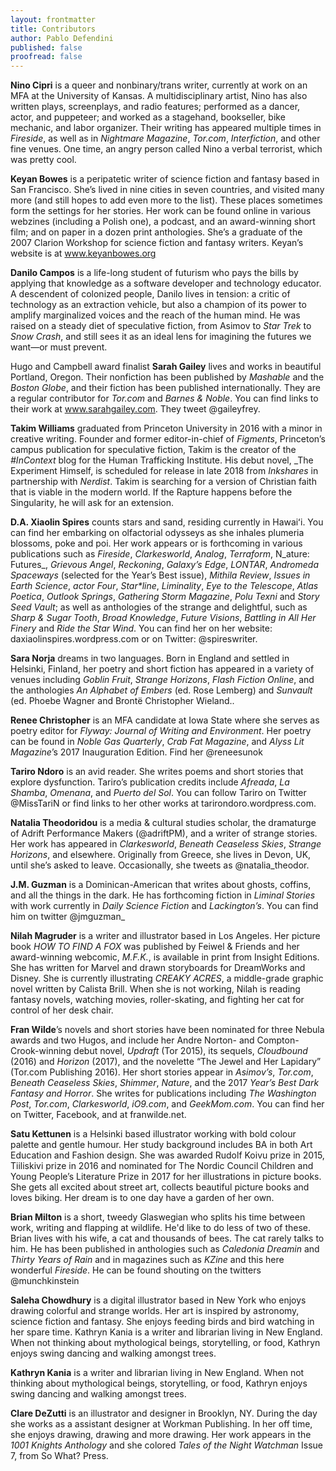```yaml
---
layout: frontmatter
title: Contributors
author: Pablo Defendini
published: false    
proofread: false
---
```


**Nino Cipri** is a queer and nonbinary/trans writer, currently at work on an MFA at the University of Kansas. A multidisciplinary artist, Nino has also written plays, screenplays, and radio features; performed as a dancer, actor, and puppeteer; and worked as a stagehand, bookseller, bike mechanic, and labor organizer. Their writing has appeared multiple times in _Fireside_, as well as in _Nightmare Magazine_, _Tor.com_, _Interfiction_, and other fine venues.
One time, an angry person called Nino a verbal terrorist, which was pretty cool.

**Keyan Bowes** is a peripatetic writer of science fiction and fantasy based in San Francisco.  She’s lived in nine cities in seven countries, and visited many more (and still hopes to add even more to the list). These places sometimes form the settings for her stories. Her work can be found online in various webzines (including a Polish one), a podcast, and an award-winning short film; and on paper in a dozen print anthologies. She’s a graduate of the 2007 Clarion Workshop for science fiction and fantasy writers. Keyan’s website is at www.keyanbowes.org

**Danilo Campos** is a life-long student of futurism who pays the bills by applying that knowledge as a software developer and technology educator. A descendent of colonized people, Danilo lives in tension: a critic of technology as an extraction vehicle, but also a champion of its power to amplify marginalized voices and the reach of the human mind. He was raised on a steady diet of speculative fiction, from Asimov to _Star Trek_ to _Snow Crash_, and still sees it as an ideal lens for imagining the futures we want—or must prevent.

Hugo and Campbell award finalist **Sarah Gailey** lives and works in beautiful Portland, Oregon. Their nonfiction has been published by _Mashable_ and the _Boston Globe_, and their fiction has been published internationally. They are a regular contributor for _Tor.com_ and _Barnes & Noble_. You can find links to their work at www.sarahgailey.com. They tweet @gaileyfrey.

**Takim Williams** graduated from Princeton University in 2016 with a minor in creative writing. Founder and former editor-in-chief of _Figments_, Princeton’s campus publication for speculative fiction, Takim is the creator of the _#InContext_ blog for the Human Trafficking Institute. His debut novel, _The Experiment Himself, is scheduled for release in late 2018 from _Inkshares_ in partnership with _Nerdist_. Takim is searching for a version of Christian faith that is viable in the modern world. If the Rapture happens before the Singularity, he will ask for an extension.

**D.A. Xiaolin Spires** counts stars and sand, residing currently in Hawaiʻi. You can find her embarking on olfactorial odysseys as she inhales plumeria blossoms, poke and poi.
Her work appears or is forthcoming in various publications such as _Fireside_, _Clarkesworld_, _Analog_, _Terraform_, N_ature: Futures_, _Grievous Angel_, _Reckoning_, _Galaxy’s Edge_, _LONTAR_, _Andromeda Spaceways_ (selected for the Year’s Best issue), _Mithila Review_, _Issues in Earth Science_, _actor Four_, _Star*line_, _Liminality_, _Eye to the Telescope_, _Atlas Poetica_, _Outlook Springs_, _Gathering Storm Magazine_, _Polu Texni_ and _Story Seed Vault_; as well as anthologies of the strange and delightful, such as _Sharp & Sugar Tooth_, _Broad Knowledge_, _Future Visions_, _Battling in All Her Finery_ and _Ride the Star Wind_. You can find her on her website: daxiaolinspires.wordpress.com or on Twitter: @spireswriter.

**Sara Norja** dreams in two languages. Born in England and settled in Helsinki, Finland, her poetry and short fiction has appeared in a variety of venues including _Goblin Fruit_, _Strange Horizons_, _Flash Fiction Online_, and the anthologies _An Alphabet of Embers_ (ed. Rose Lemberg) and _Sunvault_ (ed. Phoebe Wagner and Brontë Christopher Wieland..

**Renee Christopher** is an MFA candidate at Iowa State where she serves as poetry editor for _Flyway: Journal of Writing and Environment_. Her poetry can be found in _Noble Gas Quarterly_, _Crab Fat Magazine_, and _Alyss Lit Magazine_’s 2017 Inauguration Edition. Find her @reneesunok

**Tariro Ndoro** is an avid reader. She writes poems and short stories that explore dysfunction. Tariro’s publication credits include _Afreada_, _La Shamba_, _Omenana_, and _Puerto del Sol_. You can follow Tariro on Twitter @MissTariN or find links to her other works at tarirondoro.wordpress.com.

**Natalia Theodoridou** is a media & cultural studies scholar, the dramaturge of Adrift Performance Makers (@adriftPM), and a writer of strange stories. Her work has appeared in _Clarkesworld_, _Beneath Ceaseless Skies_, _Strange Horizons_, and elsewhere. Originally from Greece, she lives in Devon, UK, until she’s asked to leave. Occasionally, she tweets as @natalia_theodor.

**J.M. Guzman** is a Dominican-American that writes about ghosts, coffins, and all the things in the dark. He has forthcoming fiction in _Liminal Stories_ with work currently in _Daily Science Fiction_ and _Lackington’s_. You can find him on twitter @jmguzman_

**Nilah Magruder** is a writer and illustrator based in Los Angeles. Her picture book _HOW TO FIND A FOX_ was published by Feiwel & Friends and her award-winning webcomic, _M.F.K._, is available in print from Insight Editions. She has written for Marvel and drawn storyboards for DreamWorks and Disney. She is currently illustrating _CREAKY ACRES_, a middle-grade graphic novel written by Calista Brill. When she is not working, Nilah is reading fantasy novels, watching movies, roller-skating, and fighting her cat for control of her desk chair.

**Fran Wilde**’s novels and short stories have been nominated for three Nebula awards and two Hugos, and include her Andre Norton- and Compton-Crook-winning debut novel, _Updraft_ (Tor 2015), its sequels, _Cloudbound_ (2016) and _Horizon_ (2017), and the novelette “The Jewel and Her Lapidary” (Tor.com Publishing 2016). Her short stories appear in _Asimov’s_, _Tor.com_, _Beneath Ceaseless Skies_, _Shimmer_, _Nature_, and the 2017 _Year’s Best Dark Fantasy and Horror_. She writes for publications including _The Washington Post_, _Tor.com_, _Clarkesworld_, _iO9.com_, and _GeekMom.com_. You can find her on Twitter, Facebook, and at franwilde.net.

**Satu Kettunen** is a Helsinki based illustrator working with bold colour palette and gentle humour. Her study background includes BA in both Art Education and Fashion design. She was awarded Rudolf Koivu prize in 2015, Tiiliskivi prize in 2016 and nominated for The Nordic Council Children and Young People’s Literature Prize in 2017 for her illustrations in picture books. She gets all excited about street art, collects beautiful picture books and loves biking. Her dream is to one day have a garden of her own.

**Brian Milton** is a short, tweedy Glaswegian who splits his time between work, writing and flapping at wildlife. He'd like to do less of two of these.
Brian lives with his wife, a cat and thousands of bees. The cat rarely talks to him.
He has been published in anthologies such as _Caledonia Dreamin_ and _Thirty Years of Rain_ and in magazines such as _KZine_ and this here wonderful _Fireside_.
He can be found shouting on the twitters @munchkinstein

**Saleha Chowdhury** is a digital illustrator based in New York who enjoys drawing colorful and strange worlds. Her art is inspired by astronomy, science fiction and fantasy. She enjoys feeding birds and bird watching in her spare time.
Kathryn Kania is a writer and librarian living in New England. When not thinking about mythological beings, storytelling, or food, Kathryn enjoys swing dancing and walking amongst trees.

**Kathryn Kania** is a writer and librarian living in New England. When not thinking about mythological beings, storytelling, or food, Kathryn enjoys swing dancing and walking amongst trees.

**Clare DeZutti** is an illustrator and designer in Brooklyn, NY. During the day she works as a assistant designer at Workman Publishing. In her off time, she enjoys drawing, drawing and more drawing. Her work appears in the _1001 Knights Anthology_ and she colored _Tales of the Night Watchman_ Issue 7, from So What? Press.
